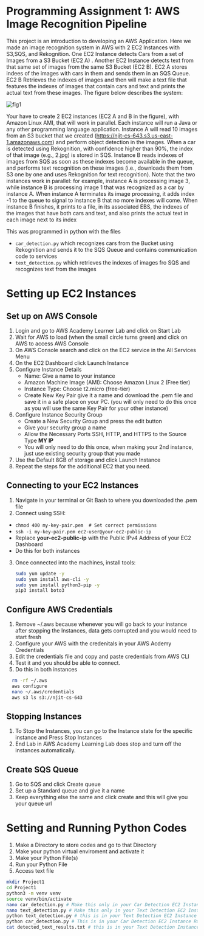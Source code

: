# Programming Assignment 1: AWS Image Recognition Pipeline

This project is an introduction to developing an AWS Application. Here we made an image recognition system in AWS with 2 EC2 Instances with S3,SQS, and Rekognition. One EC2 Instance detects Cars from a set of Images from a S3 Bucket (EC2 A) . Another EC2 Instance detects text from that same set of images from the same S3 Bucket (EC2 B). EC2 A stores indees of the images with cars in them and sends them in an SQS Queue. EC2 B Retrieves the indexes of images and then will make a text file that features the indexes of images that contain cars and text and prints the actual text from these images. The figure below describes the system:

![fig1](https://github.com/user-attachments/assets/169563fd-f49c-4810-b3ad-c3393cffbdb1)

Your have to create 2 EC2 instances (EC2 A and B in the figure), with Amazon Linux AMI, that will work in parallel. Each instance will run a Java or any other programming language application. Instance A will read 10 images from an S3 bucket that we created (https://njit-cs-643.s3.us-east-1.amazonaws.com) and perform object detection in the images. When a car is detected using Rekognition, with confidence higher than 90%, the index of that image (e.g., 2.jpg) is stored in SQS. Instance B reads indexes of images from SQS as soon as these indexes become available in the queue, and performs text recognition on these images (i.e., downloads them from S3 one by one and uses Rekognition for text recognition). Note that the two instances work in parallel: for example, instance A is processing image 3, while instance B is processing image 1 that was recognized as a car by instance A. When instance A terminates its image processing, it adds index -1 to the queue to signal to instance B that no more indexes will come. When instance B finishes, it prints to a file, in its associated EBS, the indexes of the images that have both cars and text, and also prints the actual text in each image next to its index


This was programmed in python with the files
   - `car_detection.py` which recognizes cars from the Bucket using Rekognition and sends it to the SQS Queue and contains communication code to services
   - `text_detection.py`  which  retrieves the indexes of images fro SQS and recognizes text from the images

# Setting up EC2 Instances

## Set up on AWS Console
1. Login and go to AWS Academy Learner Lab and click on Start Lab
2. Wait for AWS to load (when the small circle turns green) and click on AWS to access AWS Console
3. On AWS Console search and click on the EC2 service in the All Services Menu
4. On the EC2 Dashboard click Launch Instance
5. Configure Instance Details
   - Name: Give a name to your instance
   - Amazon Machine Image (AMI): Choose Amazon Linux 2 (Free tier)
   - Instance Type: Choose t2.micro (free-tier)
   - Create New Key Pair give it a name and download the .pem file and save it in a safe place on your PC. (you will only need to do this once as you will use the same Key Pair for your other instance)
6. Configure Instance Security Group
   - Create a New Security Group and press the edit button
   - Give your security group a name
   - Allow the Necessary Ports SSH, HTTP, and HTTPS to the Source Type **MY IP**
   - You will only need to do this once, when making your 2nd instance, just use existing security group that you made
7. Use the Default 8GB of storage and click Launch Instance
8. Repeat the steps for the additional EC2 that you need.

## Connecting to your EC2 Instances
1. Navigate in your terminal or Git Bash to where you downloaded the .pem file
2. Connect using SSH:
  - `chmod 400 my-key-pair.pem  # Set correct permissions`
  - `ssh -i my-key-pair.pem ec2-user@your-ec2-public-ip`
  - Replace **your-ec2-public-ip** with the Public IPv4 Address of your EC2 Dashboard
  - Do this for both instances
3. Once connected into the machines, install tools:
    ```bash
    sudo yum update -y
    sudo yum install aws-cli -y
    sudo yum install python3-pip -y
    pip3 install boto3

## Configure AWS Credentials
1. Remove ~/.aws because whenever you will go back to your instance after stopping the Instances, data gets corrupted and you would need to start fresh
2. Configure your AWS with the credenitals in your AWS Acdemy Credentials
3. Edit the credentials file and copy and paste credentials from AWS CLI
4. Test it and you should be able to connect.
5. Do this in both instances
  ```bash
    rm -rf ~/.aws
    aws configure
    nano ~/.aws/credentials
    aws s3 ls s3://njit-cs-643
```
## Stopping Instances
1. To Stop the Instances, you can go to the Instance state for the specific instance and Press Stop Instances
2. End Lab in AWS Academy Learning Lab does stop and turn off the instances automatically.

## Create SQS Queue
1. Go to SQS and click Create queue
2. Set up a Standard queue and give it a name
3. Keep everything else the same and click create and this will give you your queue url


# Setting and Running Python Codes
1. Make a Directory to store codes and go to that Directory
2. Make your python virtual enviroment and activate it 
3. Make your Python File(s)
4.  Run your Python File
5. Access text file
```bash
mkdir Project1
cd Project1
python3 -m venv venv
source venv/bin/activate
nano car_detection.py # Make this only in your Car Detection EC2 Instance
nano text_detection.py # Make this only in your Text Detection EC2 Instance
python text_detection.py # this is in your Text Detection EC2 Instance Run this first
python car_detection.py # This is in your Car Detection EC2 Instance Run this after running text_detection
cat detected_text_results.txt # this is in your Text Detection Instance and this displays the results


